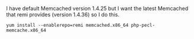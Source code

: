 I have default Memcached version 1.4.25 but I want the latest Memcached that remi provides (version 1.4.36) so I do this.

```
yum install --enablerepo=remi memcached.x86_64 php-pecl-memcache.x86_64
```
